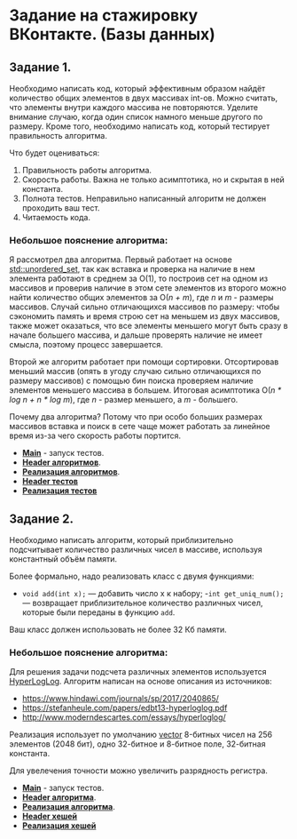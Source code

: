 # Задание на стажировку ВКонтакте. (Базы данных)
## Задание 1.
Необходимо написать код, который эффективным образом найдёт количество общих элементов в двух массивах int-ов. Можно считать, что элементы внутри каждого массива не повторяются. Уделите внимание случаю, когда один список намного меньше другого по размеру. Кроме того, необходимо написать код, который тестирует правильность алгоритма. 

Что будет оцениваться: 
1. Правильность работы алгоритма. 
2. Скорость работы. Важна не только асимптотика, но и скрытая в ней константа. 
3. Полнота тестов. Неправильно написанный алгоритм не должен проходить ваш тест. 
4. Читаемость кода. 

### Небольшое пояснение алгоритма:
 Я рассмотрел два алгоритма.
 Первый работает на основе [std::unordered_set](https://en.cppreference.com/w/cpp/container/unordered_set), так как вставка и проверка на наличие в нем элемента работают в среднем за O(1), то построив сет на одном из массивов и проверив наличие в этом сете элементов из второго можно найти количество общих элементов за O(_n + m_), где _n_ и _m_ - размеры массивов. Случай сильно отличающихся массивов по размеру: чтобы сэкономить память  и время строю сет на меньшем из двух массивов, также может оказаться, что все элементы меньшего могут быть сразу в начале большего массива, и дальше проверять наличие не имеет смысла, поэтому процесс завершается.
 
 Второй же алгоритм работает при помощи сортировки. Отсортировав меньший массив (опять в угоду случаю сильно отличающихся по размеру массивов) с помощью бин поиска проверяем наличие элементов меньшего массива в большем. Итоговая асимптотика O(_n * log n + n * log m_), где _n_ - размер меньшего, а _m_ - большего.
 
 Почему два алгоритма? Потому что при особо больших размерах массивов вставка и поиск в сете чаще может работать за линейное время из-за чего скорость работы портится. 
 
* [**Main**](Task%201/main.cpp) - запуск тестов.
* [**Header алгоритмов**](Task%201/VectorIntersection.h).
* [**Реализация алгоритмов**](Task%201/VectorIntersection.cpp).
* [**Header тестов**](Task%201/VectorIntersectionTests.h)
* [**Реализация тестов**](Task%201/VectorIntersectionTests.cpp)

## Задание 2.
 Необходимо написать алгоритм, который приблизительно подсчитывает количество различных чисел в массиве, используя константный объём памяти. 

Более формально, надо реализовать класс с двумя функциями:

- `void add(int x);` — добавить число x к набору;
-`int get_uniq_num();` — возвращает приблизительное количество различных чисел, которые были переданы в функцию `add`.

Ваш класс должен использовать не более 32 Кб памяти. 

### Небольшое пояснение алгоритма:
 Для решения задачи подсчета различных элементов используется [HyperLogLog](https://en.wikipedia.org/wiki/HyperLogLog).
Алгоритм написан на основе описания из источников:
* https://www.hindawi.com/journals/sp/2017/2040865/
* https://stefanheule.com/papers/edbt13-hyperloglog.pdf
* http://www.moderndescartes.com/essays/hyperloglog/

Реализация использует по умолчанию [vector](https://en.cppreference.com/w/cpp/container/vector) 8-битных чисел на 256 элементов (2048 бит), одно 32-битное и 8-битное поле, 32-битная константа.

Для увелечения точности можно увеличить разрядность регистра.

* [**Main**](Task%202/main.cpp) - запуск тестов.
* [**Header алгоритма**](Task%202/UniqCounter.h).
* [**Реализация алгоритма**](Task%202/UniqCounter.cpp).
* [**Header хешей**](Task%202/Hashes.h)
* [**Реализация хешей**](Task%202/Hashes.cpp)
